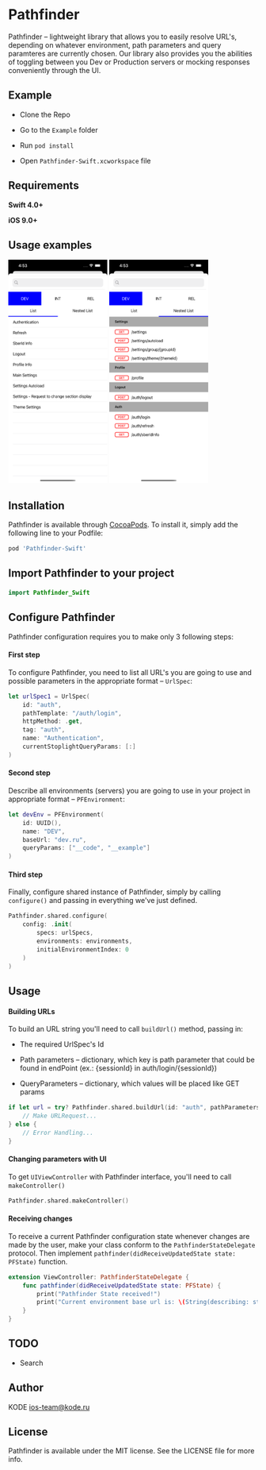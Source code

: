 # Pathfinder

Pathfinder – lightweight library that allows you to easily resolve URL's, depending on whatever environment, path parameters and query paramteres are currently chosen. Our library also provides you the abilities of toggling between you Dev or Production servers or mocking responses conveniently through the UI.

## Example
- Clone the Repo

- Go to the `Example` folder

- Run `pod install`

- Open `Pathfinder-Swift.xcworkspace` file

## Requirements
**Swift 4.0+**

**iOS 9.0+**

## Usage examples
<img src="Simulator_Screen_Shot_-_iPhone_12_Pro_Max_-_2021-07-19_at_16.53.04.png" width="200" height="450">
<img src="Simulator_Screen_Shot_-_iPhone_12_Pro_Max_-_2021-07-19_at_16.53.10.png" width="200" height="450">

## Installation

Pathfinder is available through [CocoaPods](https://cocoapods.org). To install
it, simply add the following line to your Podfile:

```ruby
pod 'Pathfinder-Swift'
```

## Import Pathfinder to your project
```swift
import Pathfinder_Swift
```

## Configure Pathfinder
Pathfinder configuration requires you to make only 3 following steps: 
#### First step
To configure Pathfinder, you need to list all URL's you are going to use and possible parameters in the appropriate format – `UrlSpec`:
```swift
let urlSpec1 = UrlSpec(
    id: "auth",
    pathTemplate: "/auth/login",
    httpMethod: .get,
    tag: "auth",
    name: "Authentication",
    currentStoplightQueryParams: [:]
)
```
#### Second step
Describe all environments (servers) you are going to use in your project in appropriate format – `PFEnvironment`:
```swift
let devEnv = PFEnvironment(
    id: UUID(),
    name: "DEV",
    baseUrl: "dev.ru",
    queryParams: ["__code", "__example"]
)
```

#### Third step
Finally, configure shared instance of Pathfinder, simply by calling `configure()` and passing in everything we've just defined.
```swift
Pathfinder.shared.configure(
    config: .init(
        specs: urlSpecs,
        environments: environments,
        initialEnvironmentIndex: 0
    )
)
```

## Usage
#### Building URLs
To build an URL string you'll need to call `buildUrl()` method, passing in:
- The required UrlSpec's Id

- Path parameters – dictionary, which key is path parameter that could be found in endPoint (ex.: {sessionId} in auth/login/{sessionId})

- QueryParameters – dictionary, which values will be placed like GET params 
```swift
if let url = try? Pathfinder.shared.buildUrl(id: "auth", pathParameters: [:], queryParameters: [:]) {
    // Make URLRequest...
} else {
    // Error Handling...
}
```

#### Changing parameters with UI
To get `UIViewController` with Pathfinder interface, you'll need to call `makeController()`
```swift
Pathfinder.shared.makeController()
```

#### Receiving changes
To receive a current Pathfinder configuration state whenever changes are made by the user, make your class conform to the `PathfinderStateDelegate` protocol. Then implement `pathfinder(didReceiveUpdatedState state: PFState)` function.
```swift
extension ViewController: PathfinderStateDelegate {
    func pathfinder(didReceiveUpdatedState state: PFState) {
        print("Pathfinder State received!")
        print("Current environment base url is: \(String(describing: state.currentEnvironment?.baseUrl))\n")
    }
}
```

## TODO
- Search

## Author
KODE ios-team@kode.ru

## License

Pathfinder is available under the MIT license. See the LICENSE file for more info.

